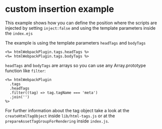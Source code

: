 # custom insertion example

This example shows how you can define the position where the scripts are injected
by setting `inject:false` and using the template parameters inside the `index.ejs`

The example is using the template parameters `headTags` and `bodyTags`

```
<%= htmlWebpackPlugin.tags.headTags %>
<%= htmlWebpackPlugin.tags.bodyTags %>
```

`headTags` and `bodyTags` are arrays so you can use any Array.prototype function like `filter`:

```
<%= htmlWebpackPlugin
  .tags
  .headTags
  .filter((tag) => tag.tagName === 'meta')
  .join('')
%>
```

For further information about the tag object take a look at the `createHtmlTagObject` inside `lib/html-tags.js` or at the `prepareAssetTagGroupForRendering` inside `index.js`.
